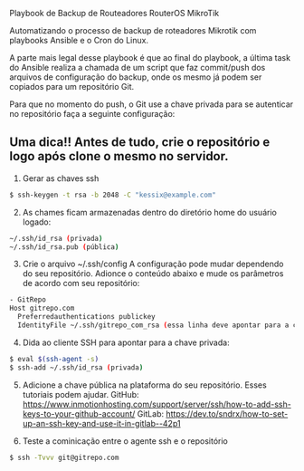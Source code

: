 Playbook de Backup de Routeadores RouterOS MikroTik

Automatizando o processo de backup de roteadores Mikrotik com playbooks Ansible e o Cron do Linux.

A parte mais legal desse playbook é que ao final do playbook, a última task do Ansible realiza a chamada de um script que faz commit/push dos arquivos de configuração do backup, onde os mesmo já podem ser copiados para um repositório Git.

Para que no momento do push, o Git use a chave privada para se autenticar no repositório faça a seguinte configuração:

Uma dica!! Antes de tudo, crie o repositório e logo após clone o mesmo no servidor.
----------
1. Gerar as chaves ssh
```bash
$ ssh-keygen -t rsa -b 2048 -C "kessix@example.com"
```
2. As chames ficam armazenadas dentro do diretório home do usuário logado:
```bash
~/.ssh/id_rsa (privada)
~/.ssh/id_rsa.pub (pública)
```
3. Crie o arquivo ~/.ssh/config
A configuração pode mudar dependendo do seu repositório.
Adionce o conteúdo abaixo e mude os parâmetros de acordo com seu repositório:
```bash
- GitRepo
Host gitrepo.com
  Preferredauthentications publickey
  IdentityFile ~/.ssh/gitrepo_com_rsa (essa linha deve apontar para a chave privada)
 ```
4. Dida ao cliente SSH para apontar para a chave privada:
```bash
$ eval $(ssh-agent -s)
$ ssh-add ~/.ssh/id_rsa (privada)
```
5. Adicione a chave pública na plataforma do seu repositório.
Esses tutoriais podem ajudar.
GitHub: https://www.inmotionhosting.com/support/server/ssh/how-to-add-ssh-keys-to-your-github-account/
GitLab: https://dev.to/sndrx/how-to-set-up-an-ssh-key-and-use-it-in-gitlab--42p1

6. Teste a cominicação entre o agente ssh e o repositório
```bash
$ ssh -Tvvv git@gitrepo.com
```
